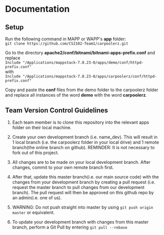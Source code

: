 # **Documentation**

## **Setup**
Run the following command in MAPP or WAPP's **app** folder: <br>
`git clone https://github.com/CS2102-Team1/carpoolerz.git`

Go to the directory **apache2/conf/bitnami/bitnami-apps-prefix.conf** and replace <br>
`Include "/Applications/mappstack-7.0.23-0/apps/demo/conf/httpd-prefix.conf"`
<br> with <br>
`Include "/Applications/mappstack-7.0.23-0/apps/carpoolerz/conf/httpd-prefix.conf"`

Copy and paste the **conf** files from the demo folder to the carpoolerz folder and replace all instances of the word **demo** with the word **carpoolerz**.

## **Team Version Control Guidelines**
1. Each team member is to clone this repository into the relevant apps folder on their local machine. 

2. Create your own development branch (i.e. name_dev). This will result in 1 local branch (i.e. the carpoolerz folder in your local drive) and 1 remote branch(the online branch on github). REMINDER: It is not necessary to fork out of this project. 

3. All changes are to be made on your local development branch. After changes, commit to your own remote branch first. 

4. After that, update this master branch(i.e. our main source code) with the changes from your development branch by creating a pull request (i.e. request the master branch to pull changes from our development branch). The pull request will then be approved on this github repo by an admin(i.e. one of us). 

5. WARNING: Do not push straight into master by using `git push origin master` or equivalent.

4. To update your development branch with changes from this master branch, perform a Git Pull by entering `git pull --rebase`


